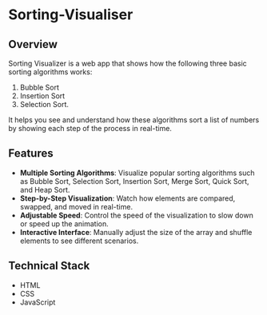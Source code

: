 # Sorting-Visualiser

## Overview

Sorting Visualizer is a web app that shows how the following three basic sorting algorithms works: 
1. Bubble Sort
2. Insertion Sort
3. Selection Sort.

It helps you see and understand how these algorithms sort a list of numbers by showing each step of the process in real-time. 

## Features

- **Multiple Sorting Algorithms**: Visualize popular sorting algorithms such as Bubble Sort, Selection Sort, Insertion Sort, Merge Sort, Quick Sort, and Heap Sort.
- **Step-by-Step Visualization**: Watch how elements are compared, swapped, and moved in real-time.
- **Adjustable Speed**: Control the speed of the visualization to slow down or speed up the animation.
- **Interactive Interface**: Manually adjust the size of the array and shuffle elements to see different scenarios.

## Technical Stack
- HTML
- CSS
- JavaScript
